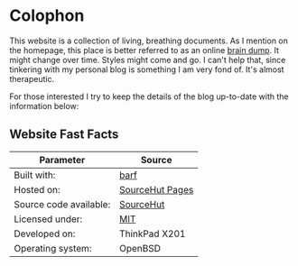# Colophon

This website is a collection of living, breathing documents. As I mention on the homepage, this place is better referred to as an online [brain dump](/dump). It might change over time. Styles might come and go. I can't help that, since tinkering with my personal blog is something I am very fond of. It's almost therapeutic.

For those interested I try to keep the details of the blog up-to-date with the information below:

## Website Fast Facts

| Parameter | Source |
|---|---|
|Built with:|[barf](https://barf.bt.ht)|
|Hosted on:|[SourceHut Pages](https://srht.site/)|
|Source code available:|[SourceHut](https://git.sr.ht/~bt/bt.ht)|
|Licensed under:|[MIT](https://git.sr.ht/~bt/bt.ht/tree/master/item/LICENSE)|
|Developed on:|ThinkPad X201|
|Operating system:|OpenBSD|
